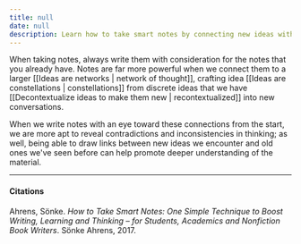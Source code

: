 ```yaml
---
title: null
date: null
description: Learn how to take smart notes by connecting new ideas with existing ones to deepen understanding and reveal insights, boosting your learning, writing, and thinking skills effectively.
---
```


When taking notes, always write them with consideration for the notes that you already have. Notes are far more powerful when we connect them to a larger [[Ideas are networks | network of thought]], crafting idea [[Ideas are constellations | constellations]] from discrete ideas that we have [[Decontextualize ideas to make them new | recontextualized]] into new conversations.

When we write notes with an eye toward these connections from the start, we are more apt to reveal contradictions and inconsistencies in thinking; as well, being able to draw links between new ideas we encounter and old ones we've seen before can help promote deeper understanding of the material.

---

#### Citations

Ahrens, Sönke. _How to Take Smart Notes: One Simple Technique to Boost Writing, Learning and Thinking – for Students, Academics and Nonfiction Book Writers_. Sönke Ahrens, 2017.
